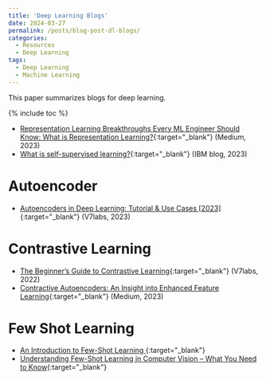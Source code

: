 ```yaml
---
title: 'Deep Learning Blogs'
date: 2024-03-27
permalink: /posts/blog-post-dl-blogs/
categories:
  - Resources
  - Deep Learning  
tags:
  - Deep Learning
  - Machine Learning  
---
```


This paper summarizes blogs for deep learning.

{% include toc %}



* [Representation Learning Breakthroughs Every ML Engineer Should Know: What is Representation Learning?](https://medium.com/radix-ai-blog/representation-learning-breakthroughs-what-is-representation-learning-5dda2e2fed2e){:target="_blank"} (Medium, 2023)
* [What is self-supervised learning?](https://www.ibm.com/topics/self-supervised-learning){:target="_blank"} (IBM blog, 2023)

# Autoencoder
* [Autoencoders in Deep Learning: Tutorial & Use Cases [2023]](https://www.v7labs.com/blog/autoencoders-guide){:target="_blank"} (V7labs, 2023)


# Contrastive Learning
* [The Beginner’s Guide to Contrastive Learning](https://www.v7labs.com/blog/contrastive-learning-guide){:target="_blank"} (V7labs, 2022)
* [Contractive Autoencoders: An Insight into Enhanced Feature Learning](https://medium.com/aimonks/contractive-autoencoders-an-insight-into-enhanced-feature-learning-d3d3bd103d88){:target="_blank"} (Medium, 2023)


# Few Shot Learning
* [An Introduction to Few-Shot Learning
](https://www.analyticsvidhya.com/blog/2021/05/an-introduction-to-few-shot-learning/){:target="_blank"}
* [Understanding Few-Shot Learning in Computer Vision – What You Need to Know](https://neptune.ai/blog/understanding-few-shot-learning-in-computer-vision){:target="_blank"}
